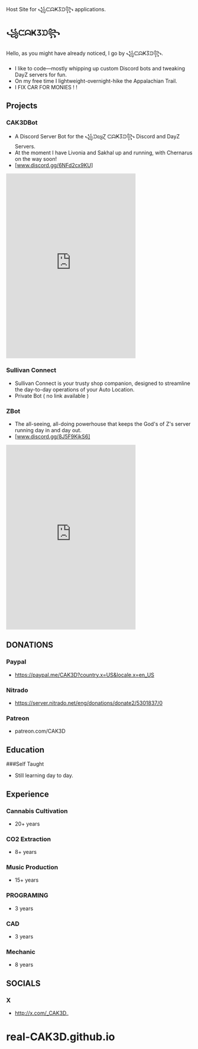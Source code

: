 Host Site for ꧁ᙅᗣҜӠᙃ꧂ applications.

## ꧁ᙅᗣҜӠᙃ꧂
Hello, as you might have already noticed, I go by ꧁ᙅᗣҜӠᙃ꧂.
- I like to code—mostly whipping up custom Discord bots and 
tweaking DayZ servers for fun. 
- On my free time I lightweight-overnight-hike the Appalachian 
Trail.
- I FIX CAR FOR MONIES ! !

## Projects
### CAK3DBot
- A Discord Server Bot for the ꧁ᙃᥲყⱿ ᙅᗣҜӠᙃ꧂ Discord and
DayZ Servers.
- At the moment I have Livonia and Sakhal up and running, with
Chernarus on the way soon!
- [www.discord.gg/6NFd2cx9KU]

<iframe src="https://discord.com/widget?id=1113078006278275184&theme=dark" width="350" height="500" allowtransparency="true" frameborder="0" sandbox="allow-popups allow-popups-to-escape-sandbox allow-same-origin allow-scripts"></iframe>

### Sullivan Connect
- Sullivan Connect is your trusty shop companion, 
designed to streamline the day-to-day operations 
of your Auto Location. 
- Private Bot ( no link available )

### ZBot
-  The all-seeing, all-doing powerhouse that keeps
the God's of Z's server running day in and day out.
- [www.discord.gg/8J5F9KjkS6]

<iframe src="https://discord.com/widget?id=1343750278792351838&theme=dark" width="350" height="500" allowtransparency="true" frameborder="0" sandbox="allow-popups allow-popups-to-escape-sandbox allow-same-origin allow-scripts"></iframe>

## DONATIONS
### Paypal
- https://paypal.me/CAK3D?country.x=US&locale.x=en_US
### Nitrado
- https://server.nitrado.net/eng/donations/donate2/5301837/0
### Patreon
- patreon.com/CAK3D

## Education
###Self Taught
- Still learning day to day.

## Experience
### Cannabis Cultivation
- 20+ years
### CO2 Extraction
- 8+ years 
### Music Production
- 15+ years
### PROGRAMING
- 3 years
### CAD
- 3 years
### Mechanic
- 8 years

## SOCIALS
### X
- http://x.com/_CAK3D_

<script src='https://cdn.jsdelivr.net/npm/@widgetbot/crate@3' async defer>
    new Crate({
        server: '1113078006278275184', // ꧁ᙃᥲყⱿ ᙅᗣҜӠᙃ꧂
        channel: '1360089441057767507' // #external
    })
</script>

  # real-CAK3D.github.io #
